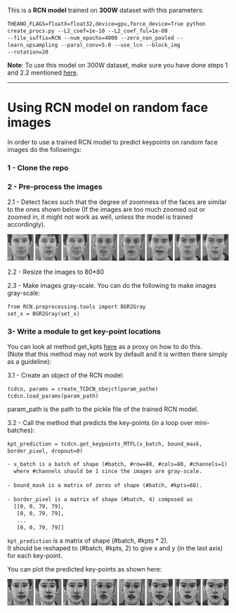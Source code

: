 This is a **RCN model** trained on **300W** dataset with this parameters:

```
THEANO_FLAGS=floatX=float32,device=gpu,force_device=True python create_procs.py --L2_coef=1e-10 --L2_coef_ful=1e-08 
--file_suffix=RCN --num_epochs=4000 --zero_non_pooled --learn_upsampling --paral_conv=5.0 --use_lcn --block_img
--rotation=20
```

**Note**: To use this model on 300W dataset, make sure you have done steps 1 and 2.2 mentioned [here](https://github.com/SinaHonari/RCN/blob/master/README.md).

------------------------------------

# Using RCN model on random face images

In order to use a trained RCN model to predict keypoints on random face images do the followings:

### 1 - Clone the repo

### 2 - Pre-process the images

   2.1 - Detect faces such that the degree of zoomness of the faces are similar to the ones shown below (If the 
         images are too much zoomed out or zoomed in, it might not work as well, unless the model is trained accordingly).
  
<p align="center">
<img src="../../Images/face_crops.png" width="800"/>
</p>
       
   2.2 - Resize the images to 80*80
   
   2.3 - Make images gray-scale. You can do the following to make images gray-scale:
   
   ```
   from RCN.preprocessing.tools import BGR2Gray
   set_x = BGR2Gray(set_x)
   ```

### 3- Write a module to get key-point locations 
You can look at method get_kpts [here](https://github.com/SinaHonari/RCN/blob/master/plotting/draw_points_guide.py) as a proxy on how to do this.   
(Note that this method may not work by default and it is written there simply as a guideline):

   3.1 - Create an object of the RCN model:
   
   ```
   tcdcn, params = create_TCDCN_obejct(param_pathe)
   tcdcn.load_params(param_path)
   ```

   param_path is the path to the pickle file of the trained RCN model.

   3.2 - Call the method that predicts the key-points (in a loop over mini-batches):
   
    
   ```
   kpt_prediction = tcdcn.get_keypoints_MTFL(x_batch, bound_mask, border_pixel, dropout=0)
   ```

    - x_batch is a batch of shape (#batch, #row=80, #cols=80, #channels=1)
      where #channels should be 1 since the images are gray-scale.
    
    - bound_mask is a matrix of zeros of shape (#batch, #kpts=68).
    
    - border_pixel is a matrix of shape (#batch, 4) composed as
      [[0, 0, 79, 79],
       [0, 0, 79, 79],
       ...
       [0, 0, 79, 79]]

`kpt_prediction` is a matrix of shape (#batch, #kpts * 2).  
It should be reshaped to (#batch, #kpts, 2) to give x and y (in the last axis) for each key-point.

You can plot the predicted key-points as shown here:
<p align="center">
<img src="../../Images/kpt_pred.png" width="800"/>
</p>
